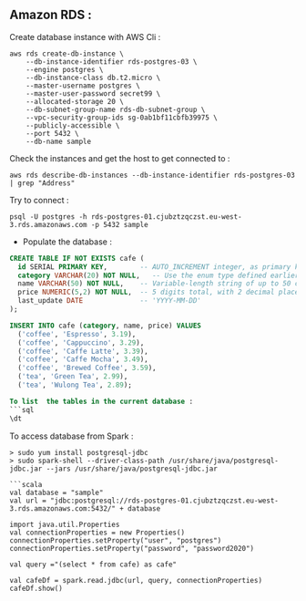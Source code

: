 Amazon RDS :
-------------

Create database instance with AWS Cli :

```console
aws rds create-db-instance \
    --db-instance-identifier rds-postgres-03 \
    --engine postgres \
    --db-instance-class db.t2.micro \
    --master-username postgres \
    --master-user-password secret99 \
    --allocated-storage 20 \
    --db-subnet-group-name rds-db-subnet-group \
    --vpc-security-group-ids sg-0ab1bf11cbfb39975 \
    --publicly-accessible \
    --port 5432 \
    --db-name sample
```

Check the instances and get the host to get connected to :

```console
aws rds describe-db-instances --db-instance-identifier rds-postgres-03 | grep "Address"
```

Try to connect :

```console
psql -U postgres -h rds-postgres-01.cjubztzqczst.eu-west-3.rds.amazonaws.com -p 5432 sample
```

+ Populate the database :

```sql
CREATE TABLE IF NOT EXISTS cafe (
  id SERIAL PRIMARY KEY,        -- AUTO_INCREMENT integer, as primary key
  category VARCHAR(20) NOT NULL,   -- Use the enum type defined earlier
  name VARCHAR(50) NOT NULL,    -- Variable-length string of up to 50 characters
  price NUMERIC(5,2) NOT NULL,  -- 5 digits total, with 2 decimal places
  last_update DATE              -- 'YYYY-MM-DD'
);

INSERT INTO cafe (category, name, price) VALUES
  ('coffee', 'Espresso', 3.19),
  ('coffee', 'Cappuccino', 3.29),
  ('coffee', 'Caffe Latte', 3.39),
  ('coffee', 'Caffe Mocha', 3.49),
  ('coffee', 'Brewed Coffee', 3.59),
  ('tea', 'Green Tea', 2.99),
  ('tea', 'Wulong Tea', 2.89);

To list  the tables in the current database :
```sql
\dt
```

To access database from Spark :

```console
> sudo yum install postgresql-jdbc
> sudo spark-shell --driver-class-path /usr/share/java/postgresql-jdbc.jar --jars /usr/share/java/postgresql-jdbc.jar

```scala
val database = "sample"
val url = "jdbc:postgresql://rds-postgres-01.cjubztzqczst.eu-west-3.rds.amazonaws.com:5432/" + database

import java.util.Properties
val connectionProperties = new Properties()
connectionProperties.setProperty("user", "postgres")
connectionProperties.setProperty("password", "password2020")

val query ="(select * from cafe) as cafe"

val cafeDf = spark.read.jdbc(url, query, connectionProperties)
cafeDf.show()
```
